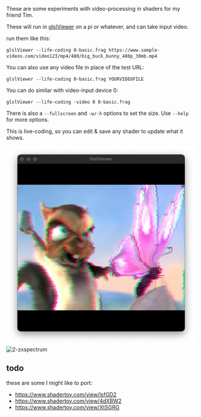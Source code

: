 These are some experiments with video-processing in shaders for my friend Tim.

These will run in [glslViewer](https://github.com/patriciogonzalezvivo/glslViewer) on a pi or whatever, and can take input video.

run them like this:

```
glslViewer --life-coding 0-basic.frag https://www.sample-videos.com/video123/mp4/480/big_buck_bunny_480p_30mb.mp4
```

You can also use any video file in place of the test URL:

```
glslViewer --life-coding 0-basic.frag YOURVIDEOFILE
```

You can do similar with video-input device 0:

```
glslViewer --life-coding -video 0 0-basic.frag
```

There is also a `--fullscreen` and `-w/-h` options to set the size. Use `--help` for more options.


This is live-coding, so you can edit & save any shader to update what it shows.

![1-vhs1](examples/1-vhs1.png)
![2-zxspectrum](https://media.giphy.com/media/TO28pqlcVRSjMCiKDk/giphy.gif)

## todo

these are some I might like to port:

- https://www.shadertoy.com/view/lsfGD2
- https://www.shadertoy.com/view/4dXBW2
- https://www.shadertoy.com/view/XtSGRG